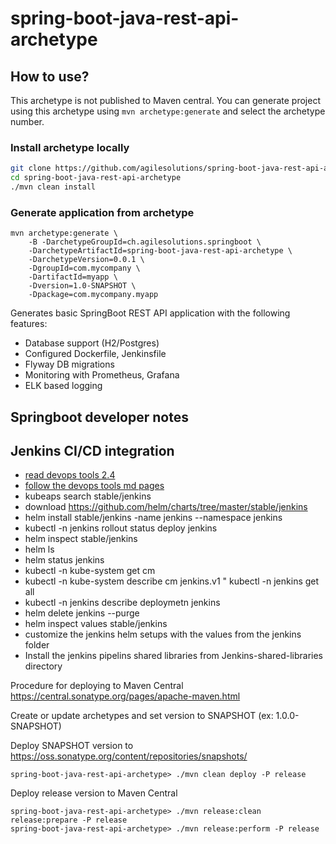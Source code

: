 # spring-boot-java-rest-api-archetype

## How to use?

This archetype is not published to Maven central. 
You can generate project using this archetype using `mvn archetype:generate` and select the archetype number.

### Install archetype locally

```bash
git clone https://github.com/agilesolutions/spring-boot-java-rest-api-archetype.git
cd spring-boot-java-rest-api-archetype
./mvn clean install
```

### Generate application from archetype

```
mvn archetype:generate \
    -B -DarchetypeGroupId=ch.agilesolutions.springboot \
    -DarchetypeArtifactId=spring-boot-java-rest-api-archetype \
    -DarchetypeVersion=0.0.1 \
    -DgroupId=com.mycompany \
    -DartifactId=myapp \
    -Dversion=1.0-SNAPSHOT \
    -Dpackage=com.mycompany.myapp
```

Generates basic SpringBoot REST API application with the following features:

* Database support (H2/Postgres)
* Configured Dockerfile, Jenkinsfile
* Flyway DB migrations
* Monitoring with Prometheus, Grafana
* ELK based logging

## Springboot developer notes


## Jenkins CI/CD integration
* [read devops tools 2.4](https://github.com/vfarcic/vfarcic.github.io/blob/master/devops24/jenkins-cdp-demo.md)
* [follow the devops tools md pages](https://github.com/vfarcic/vfarcic.github.io/tree/master/devops24)
* kubeaps search stable/jenkins
* download https://github.com/helm/charts/tree/master/stable/jenkins
* helm install stable/jenkins -name jenkins --namespace jenkins
* kubectl -n jenkins rollout status deploy jenkins
* helm inspect stable/jenkins
* helm ls
* helm status jenkins
* kubectl -n kube-system get cm
* kubectl -n kube-system describe cm jenkins.v1
" kubectl -n jenkins get all
* kubectl -n jenkins describe deploymetn jenkins
* helm delete jenkins --purge
* helm inspect values stable/jenkins
* customize the jenkins helm setups with the values from the jenkins folder
* Install the jenkins pipelins shared libraries from Jenkins-shared-libraries directory


Procedure for deploying to Maven Central https://central.sonatype.org/pages/apache-maven.html

Create or update archetypes and set version to SNAPSHOT (ex: 1.0.0-SNAPSHOT)

Deploy SNAPSHOT version to https://oss.sonatype.org/content/repositories/snapshots/

`spring-boot-java-rest-api-archetype> ./mvn clean deploy -P release`

Deploy release version to Maven Central

```
spring-boot-java-rest-api-archetype> ./mvn release:clean release:prepare -P release
spring-boot-java-rest-api-archetype> ./mvn release:perform -P release
```
